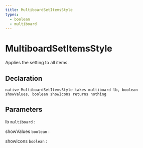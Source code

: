 ```yaml
---
title: MultiboardSetItemsStyle
types:
  - boolean
  - multiboard
---
```


# MultiboardSetItemsStyle
Applies the setting to all items.

## Declaration

```jass
native MultiboardSetItemsStyle takes multiboard lb, boolean showValues, boolean showIcons returns nothing
```

## Parameters
lb `multiboard`
: 

showValues `boolean`
: 

showIcons `boolean`
: 
